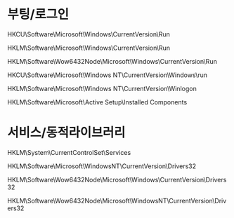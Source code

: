 # 부팅/로그인
HKCU\Software\Microsoft\Windows\CurrentVersion\Run
  
HKLM\Software\Microsoft\Windows\CurrentVersion\Run

HKLM\Software\Wow6432Node\Microsoft\Windows\CurrentVersion\Run  

HKCU\Software\Microsoft\Windows NT\CurrentVersion\Windows\run

HKLM\Software\Microsoft\Windows NT\CurrentVersion\Winlogon

HKLM\Software\Microsoft\Active Setup\Installed Components  

# 서비스/동적라이브러리
HKLM\System\CurrentControlSet\Services  

HKLM\Software\Microsoft\WindowsNT\CurrentVersion\Drivers32  

HKLM\Software\Wow6432Node\Microsoft\Windows\CurrentVersion\Drivers32 

HKLM\Software\Wow6432Node\Microsoft\WindowsNT\CurrentVersion\Drivers32  


